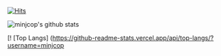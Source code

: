 [![Hits](https://hits.seeyoufarm.com/api/count/incr/badge.svg?url=https%3A%2F%2Fgithub.com%2Fminjcop&count_bg=%236CF1D8&title_bg=%23555555&icon=&icon_color=%23E7E7E7&title=hits&edge_flat=false)](https://hits.seeyoufarm.com)

![minjcop's github stats](https://github-readme-stats.vercel.app/api?username=minjcop&show_icons=true)

[! [Top Langs] (https://github-readme-stats.vercel.app/api/top-langs/?username=minjcop

<!--
**minjcop/minjcop** is a ✨ _special_ ✨ repository because its `README.md` (this file) appears on your GitHub profile.

Here are some ideas to get you started:

- 🔭 I’m currently working on ...
- 🌱 I’m currently learning ...
- 👯 I’m looking to collaborate on ...
- 🤔 I’m looking for help with ...
- 💬 Ask me about ...
- 📫 How to reach me: ...
- 😄 Pronouns: ...
- ⚡ Fun fact: ...
-->

